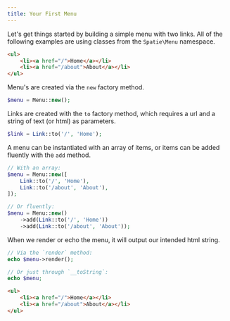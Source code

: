 ```yaml
---
title: Your First Menu
---
```


Let's get things started by building a simple menu with two links. All of the following examples are using classes from the `Spatie\Menu` namespace.

```html
<ul>
    <li><a href="/">Home</a></li>
    <li><a href="/about">About</a></li>
</ul>
```

Menu's are created via the `new` factory method.

```php
$menu = Menu::new();
```

Links are created with the `to` factory method, which requires a url and a string of text (or html) as parameters.

```php
$link = Link::to('/', 'Home');
```

A menu can be instantiated with an array of items, or items can be added fluently with the `add` method.

```php
// With an array:
$menu = Menu::new([
    Link::to('/', 'Home'),
    Link::to('/about', 'About'),
]);

// Or fluently:
$menu = Menu::new()
    ->add(Link::to('/', 'Home'))
    ->add(Link::to('/about', 'About'));
```

When we render or echo the menu, it will output our intended html string.

```php
// Via the `render` method:
echo $menu->render();

// Or just through `__toString`:
echo $menu;
```

```html
<ul>
    <li><a href="/">Home</a></li>
    <li><a href="/about">About</a></li>
</ul>
```
